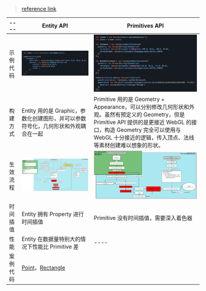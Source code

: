 >[reference link ](https://www.cnblogs.com/onsummer/p/14059204.html)

|  ----  |  Entity API   | Primitives API  |
|  ----  |  ----  | ----  |
|  示例代码  | ![EntityAPI](./entityApi.png)  | ![PrimitivesAPI](./primitiveApi.png) |
|  构建方式  | Entity 用的是 Graphic，参数化创建图形，并可以参数符号化，几何形状和外观耦合在一起  | Primitive 用的是 Geometry + Appearance，可以分别修改几何形状和外观。虽然有预定义的 Geometry，但是 Primitive API 提供的是更接近 WebGL 的接口，构造 Geometry 完全可以使用与 WebGL 十分接近的逻辑，传入顶点、法线等素材创建难以想象的形状。 |
|  生效流程  |  ![Entity_process](./Entity_process.svg)  | ![PrimitiveAPI_process](./primitive_processNEW.png)  |
|  时间插值  | Entity 拥有 Property 进行时间插值  | Primitive 没有时间插值，需要深入着色器 |
|  性能  |  Entity 在数据量特别大的情况下性能比 Primitive 差  | ----  |
|  案例代码  |  [Point](./Primitive_vs_Entity_demo/Point.md)，[Rectangle](./Primitive_vs_Entity_demo/Rectange.md)  |



